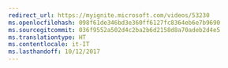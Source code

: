 ```yaml
---
redirect_url: https://myignite.microsoft.com/videos/53230
ms.openlocfilehash: 098f61de346bd3e360ff6127fc8364eb6e7b9690
ms.sourcegitcommit: 036f9552a502d4c2ba2b6d2158d8a70adeb2d4e5
ms.translationtype: HT
ms.contentlocale: it-IT
ms.lasthandoff: 10/12/2017
---
```

